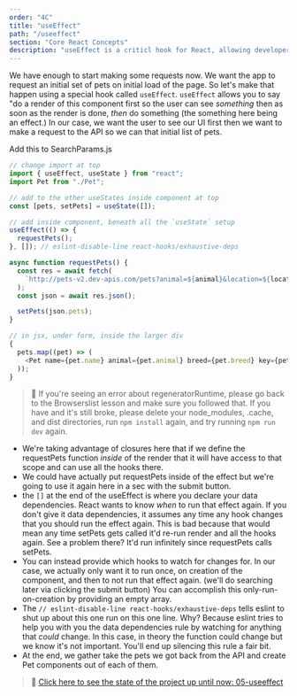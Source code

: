 ```yaml
---
order: "4C"
title: "useEffect"
path: "/useeffect"
section: "Core React Concepts"
description: "useEffect is a criticl hook for React, allowing developers to do asynchronous actions like making HTTP requests"
---
```


We have enough to start making some requests now. We want the app to request an initial set of pets on initial load of the page. So let's make that happen using a special hook called `useEffect`. `useEffect` allows you to say "do a render of this component first so the user can see _something_ then as soon as the render is done, _then_ do something (the something here being an effect.) In our case, we want the user to see our UI first then we want to make a request to the API so we can that initial list of pets.

Add this to SearchParams.js

```javascript
// change import at top
import { useEffect, useState } from "react";
import Pet from "./Pet";

// add to the other useStates inside component at top
const [pets, setPets] = useState([]);

// add inside component, beneath all the `useState` setup
useEffect(() => {
  requestPets();
}, []); // eslint-disable-line react-hooks/exhaustive-deps

async function requestPets() {
  const res = await fetch(
    `http://pets-v2.dev-apis.com/pets?animal=${animal}&location=${location}&breed=${breed}`
  );
  const json = await res.json();

  setPets(json.pets);
}

// in jsx, under form, inside the larger div
{
  pets.map((pet) => (
    <Pet name={pet.name} animal={pet.animal} breed={pet.breed} key={pet.id} />
  ));
}
```

> 🚨 If you're seeing an error about regeneratorRuntime, please go back to the Browserslist lesson and make sure you followed that. If you have and it's still broke, please delete your node_modules, .cache, and dist directories, run `npm install` again, and try running `npm run dev` again.

- We're taking advantage of closures here that if we define the requestPets function _inside_ of the render that it will have access to that scope and can use all the hooks there.
- We could have actually put requestPets inside of the effect but we're going to use it again here in a sec with the submit button.
- the `[]` at the end of the useEffect is where you declare your data dependencies. React wants to know _when_ to run that effect again. If you don't give it data dependencies, it assumes any time any hook changes that you should run the effect again. This is bad because that would mean any time setPets gets called it'd re-run render and all the hooks again. See a problem there? It'd run infinitely since requestPets calls setPets.
- You can instead provide which hooks to watch for changes for. In our case, we actually only want it to run once, on creation of the component, and then to not run that effect again. (we'll do searching later via clicking the submit button) You can accomplish this only-run-on-creation by providing an empty array.
- The `// eslint-disable-line react-hooks/exhaustive-deps` tells eslint to shut up about this one run on this one line. Why? Because eslint tries to help you with you the data dependencies rule by watching for anything that _could_ change. In this case, in theory the function could change but we know it's not important. You'll end up silencing this rule a fair bit.
- At the end, we gather take the pets we got back from the API and create Pet components out of each of them.

> 🏁 [Click here to see the state of the project up until now: 05-useeffect][step]

[step]: https://github.com/btholt/citr-v6-project/tree/master/05-useeffect
